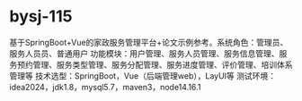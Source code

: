 # bysj-115
基于SpringBoot+Vue的家政服务管理平台+论文示例参考。系统角色：管理员、服务人员员、普通用户 功能模块：用户管理、服务人员管理、服务信息管理、服务预约管理、服务类型管理、服务分配管理、服务进度管理、评价管理、培训体系管理等 技术选型：SpringBoot，Vue（后端管理web），LayUI等 测试环境：idea2024，jdk1.8，mysql5.7，maven3，node14.16.1
